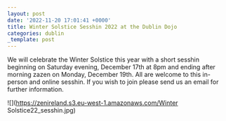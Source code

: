 ```yaml
---
layout: post
date: '2022-11-20 17:01:41 +0000'
title: Winter Solstice Sesshin 2022 at the Dublin Dojo
categories: dublin
_template: post
---
```


We will celebrate the Winter Solstice this year with a short sesshin beginning on Saturday evening, December 17th at 8pm and ending after morning zazen on Monday, December 19th. All are welcome to this in-person and online sesshin. If you wish to join please send us an email for further information.

![](https://zenireland.s3.eu-west-1.amazonaws.com/Winter Solstice22_sesshin.jpg)
